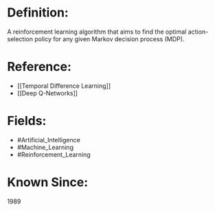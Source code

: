 

# Definition:
A reinforcement learning algorithm that aims to find the optimal action-selection policy for any given Markov decision process (MDP).

# Reference:
- [[Temporal Difference Learning]]
- [[Deep Q-Networks]]

# Fields: 
- #Artificial_Intelligence
- #Machine_Learning
- #Reinforcement_Learning

# Known Since:
1989

